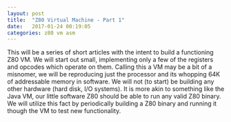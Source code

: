 ```yaml
---
layout: post
title:  "Z80 Virtual Machine - Part 1"
date:   2017-01-24 00:19:05 
categories: z80 vm asm
---
```

This will be a series of short articles with the intent to build a functioning Z80 VM.  We will start out small, implementing only a few of the registers and opcodes which operate on them.  Calling this a VM may be a bit of a misnomer, we will be reproducing just the processor and its whopping 64K of addressable memory in software.  We will not (to start) be building any other hardware (hard disk, I/O systems).  It is more akin to something like the Java VM, our little software Z80 should be able to run any valid Z80 binary.  We will utilize this fact by periodically building a Z80 binary and running it though the VM to test new functionality.
